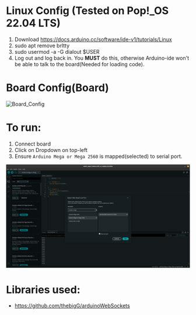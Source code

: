 # Linux Config (Tested on Pop!_OS 22.04 LTS)

1. Download https://docs.arduino.cc/software/ide-v1/tutorials/Linux
2. sudo apt remove brltty
3. sudo usermod -a -G dialout $USER
4. Log out and log back in. You __MUST__ do this, otherwise Arduino-ide won't be able to talk to the board(Needed for loading code).

# Board Config(Board)

![Board_Config](images/board_config_switches.png)


# To run:
1. Connect board
2. Click on Dropdown on top-left
3. Ensure `Arduino Mega or Mega 2560` is mapped(selected) to serial port.

![Arduino_Config](images/arduino_config.png)

# Libraries used:

- https://github.com/thebigG/arduinoWebSockets
